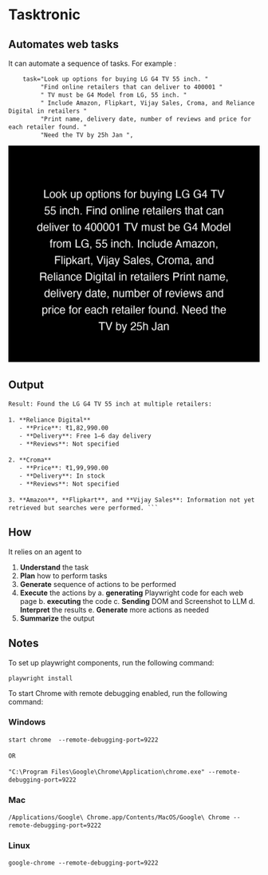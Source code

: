 # Tasktronic
## Automates web tasks

It can automate a sequence of tasks. For example : 

        task="Look up options for buying LG G4 TV 55 inch. "
             "Find online retailers that can deliver to 400001 "
             " TV must be G4 Model from LG, 55 inch. "
             " Include Amazon, Flipkart, Vijay Sales, Croma, and Reliance Digital in retailers "
             "Print name, delivery date, number of reviews and price for each retailer found. "
             "Need the TV by 25h Jan ",

![Sample Run](docs/images/agent_history.gif)

## Output
```
Result: Found the LG G4 TV 55 inch at multiple retailers:

1. **Reliance Digital**
   - **Price**: ₹1,82,990.00  
   - **Delivery**: Free 1–6 day delivery  
   - **Reviews**: Not specified  

2. **Croma**
   - **Price**: ₹1,99,990.00  
   - **Delivery**: In stock  
   - **Reviews**: Not specified  

3. **Amazon**, **Flipkart**, and **Vijay Sales**: Information not yet retrieved but searches were performed. ```
```

## How 

It relies on an agent to 

1. **Understand** the task
2. **Plan** how to perform tasks
3. **Generate** sequence of actions to be performed
3. **Execute** the actions by
a.    **generating** Playwright code for each web page
b.   **executing** the code
   c. **Sending** DOM and Screenshot to LLM
   d.  **Interpret** the results
   e. **Generate** more actions as needed
7. **Summarize** the output


## Notes 

To set up playwright components, run the following command:

```
playwright install    
```

To start Chrome with remote debugging enabled, run the following command:

### Windows
```
start chrome  --remote-debugging-port=9222

OR

"C:\Program Files\Google\Chrome\Application\chrome.exe" --remote-debugging-port=9222
```
### Mac
```
/Applications/Google\ Chrome.app/Contents/MacOS/Google\ Chrome --remote-debugging-port=9222
```

### Linux
```
google-chrome --remote-debugging-port=9222
```
